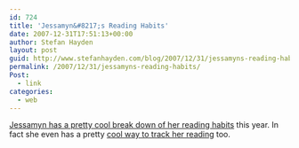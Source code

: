 ```yaml
---
id: 724
title: 'Jessamyn&#8217;s Reading Habits'
date: 2007-12-31T17:51:13+00:00
author: Stefan Hayden
layout: post
guid: http://www.stefanhayden.com/blog/2007/12/31/jessamyns-reading-habits/
permalink: /2007/12/31/jessamyns-reading-habits/
Post:
  - link
categories:
  - web
---
```

<a href="http://www.librarian.net/stax/2218/2007-reading-list-a-year-end-summary/"><span class="entry-author-name"></span></a><a href="http://www.librarian.net/stax/2218/2007-reading-list-a-year-end-summary/">Jessamyn has a pretty cool break down of her reading habits</a><span class="entry-author-name"> this year. In fact she even has a pretty <a href="http://jessamyn.info/booklist">cool way to track her reading</a> too.
</span>